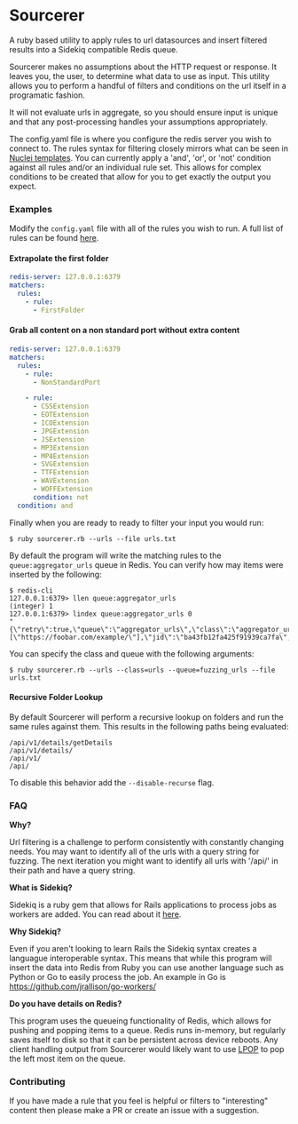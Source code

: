 # Sourcerer

A ruby based utility to apply rules to url datasources and insert filtered results into a Sidekiq compatible Redis queue.

Sourcerer makes no assumptions about the HTTP request or response. It leaves you, the user, to determine what data to use as input. This utility allows you to perform a handful of filters and conditions on the url itself in a programatic fashion.

It will not evaluate urls in aggregate, so you should ensure input is unique and that any post-processing handles your assumptions appropriately.

The config.yaml file is where you configure the redis server you wish to connect to. The rules syntax for filtering closely mirrors what can be seen in [Nuclei templates](https://github.com/projectdiscovery/nuclei-templates/). You can currently apply a 'and', 'or', or 'not' condition against all rules and/or an individual rule set. This allows for complex conditions to be created that allow for you to get exactly the output you expect. 

### Examples

Modify the `config.yaml` file with all of the rules you wish to run. A full list of rules can be found [here](lib/rules/).

#### Extrapolate the first folder

```yaml
redis-server: 127.0.0.1:6379
matchers:
  rules:
    - rule:
      - FirstFolder
```

#### Grab all content on a non standard port without extra content

```yaml
redis-server: 127.0.0.1:6379
matchers:
  rules:
    - rule:
      - NonStandardPort

    - rule:
      - CSSExtension
      - EOTExtension
      - ICOExtension
      - JPGExtension
      - JSExtension
      - MP3Extension
      - MP4Extension
      - SVGExtension
      - TTFExtension
      - WAVExtension
      - WOFFExtension
      condition: not
  condition: and
```

Finally when you are ready to ready to filter your input you would run:

```
$ ruby sourcerer.rb --urls --file urls.txt
```

By default the program will write the matching rules to the `queue:aggregator_urls` queue in Redis. You can verify how may items were inserted by the following:

```
$ redis-cli
127.0.0.1:6379> llen queue:aggregator_urls
(integer) 1
127.0.0.1:6379> lindex queue:aggregator_urls 0
"{\"retry\":true,\"queue\":\"aggregator_urls\",\"class\":\"aggregator_urls\",\"args\":[\"https://foobar.com/example/\"],\"jid\":\"ba43fb12fa425f91939ca7fa\",\"created_at\":1627485361.3008845,\"enqueued_at\":1627485361.3009098}"
```

You can specify the class and queue with the following arguments:

```
$ ruby sourcerer.rb --urls --class=urls --queue=fuzzing_urls --file urls.txt
```

#### Recursive Folder Lookup
By default Sourcerer will perform a recursive lookup on folders and run the same rules against them. This results in the following paths being evaluated:

```
/api/v1/details/getDetails
/api/v1/details/
/api/v1/
/api/
```

To disable this behavior add the `--disable-recurse` flag.

### FAQ

**Why?**

Url filtering is a challenge to perform consistently with constantly changing needs. You may want to identify all of the urls with a query string for fuzzing. The next iteration you might want to identify all urls with '/api/' in their path and have a query string. 

**What is Sidekiq?**

Sidekiq is a ruby gem that allows for Rails applications to process jobs as workers are added. You can read about it [here](https://github.com/mperham/sidekiq).

**Why Sidekiq?**

Even if you aren't looking to learn Rails the Sidekiq syntax creates a languague interoperable syntax. This means that while this program will insert the data into Redis from Ruby you can use another language such as Python or Go to easily process the job. An example in Go is https://github.com/jrallison/go-workers/

**Do you have details on Redis?**

This program uses the queueing functionality of Redis, which allows for pushing and popping items to a queue. Redis runs in-memory, but regularly saves itself to disk so that it can be persistent across device reboots. Any client handling output from Sourcerer would likely want to use [LPOP](https://redis.io/commands/LPOP) to pop the left most item on the queue.


### Contributing

If you have made a rule that you feel is helpful or filters to "interesting" content then please make a PR or create an issue with a suggestion.